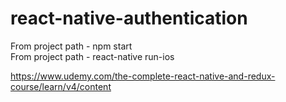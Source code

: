 # react-native-authentication

From project path - npm start   
From project path - react-native run-ios

https://www.udemy.com/the-complete-react-native-and-redux-course/learn/v4/content

